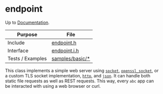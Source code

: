 # endpoint

Up to [Documentation](../README.md).

Purpose          | File
---------------- | ----
Include          | [endpoint.h](../../src/endpoint.h)
Interface        | [endpoint.i.h](../../src/i/endpoint.i.h)
Tests / Examples | [samples/basic/*](../../samples/basic/main.cpp)

This class implements a simple web server using [`socket`](socket.md), [`openssl_socket`](openssl_socket.md), or a custom TLS socket implementation, [`http`](http.md), and [`json`](json.md).
It can handle both static file requests as well as REST requests.
This way, every `abc` app can be interacted with using a web browser or curl.
